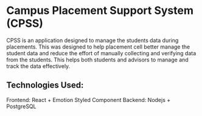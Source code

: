 # Campus Placement Support System (CPSS)

CPSS is an application designed to manage the students data during placements. This was designed to help placement cell better manage the student data and reduce the effort of manually collecting and verifying data from the students. This helps both students and advisors to manage and track the data effectively. 

## Technologies Used:

Frontend: React + Emotion Styled Component
Backend: Nodejs + PostgreSQL
